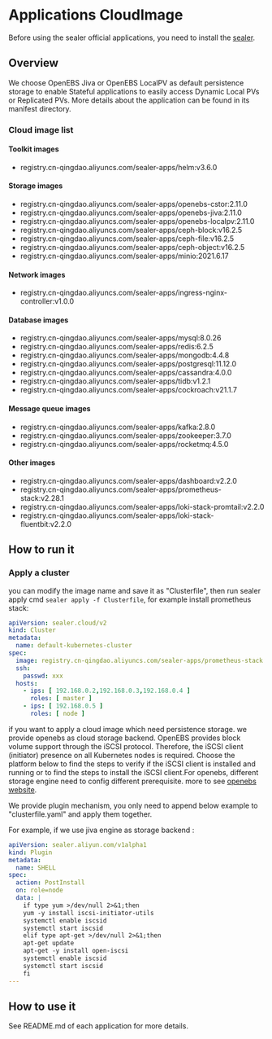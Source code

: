 # Applications CloudImage

Before using the sealer official applications, you need to install the [sealer](https://github.com/sealerio/sealer).

## Overview

We choose OpenEBS Jiva or OpenEBS LocalPV as default persistence storage to enable Stateful applications to easily access Dynamic Local PVs
or Replicated PVs. More details about the application can be found in its manifest directory.

### Cloud image list

#### Toolkit images

* registry.cn-qingdao.aliyuncs.com/sealer-apps/helm:v3.6.0

#### Storage images

* registry.cn-qingdao.aliyuncs.com/sealer-apps/openebs-cstor:2.11.0
* registry.cn-qingdao.aliyuncs.com/sealer-apps/openebs-jiva:2.11.0
* registry.cn-qingdao.aliyuncs.com/sealer-apps/openebs-localpv:2.11.0
* registry.cn-qingdao.aliyuncs.com/sealer-apps/ceph-block:v16.2.5
* registry.cn-qingdao.aliyuncs.com/sealer-apps/ceph-file:v16.2.5
* registry.cn-qingdao.aliyuncs.com/sealer-apps/ceph-object:v16.2.5
* registry.cn-qingdao.aliyuncs.com/sealer-apps/minio:2021.6.17

#### Network images

* registry.cn-qingdao.aliyuncs.com/sealer-apps/ingress-nginx-controller:v1.0.0

#### Database images

* registry.cn-qingdao.aliyuncs.com/sealer-apps/mysql:8.0.26
* registry.cn-qingdao.aliyuncs.com/sealer-apps/redis:6.2.5
* registry.cn-qingdao.aliyuncs.com/sealer-apps/mongodb:4.4.8
* registry.cn-qingdao.aliyuncs.com/sealer-apps/postgresql:11.12.0
* registry.cn-qingdao.aliyuncs.com/sealer-apps/cassandra:4.0.0
* registry.cn-qingdao.aliyuncs.com/sealer-apps/tidb:v1.2.1
* registry.cn-qingdao.aliyuncs.com/sealer-apps/cockroach:v21.1.7

#### Message queue images

* registry.cn-qingdao.aliyuncs.com/sealer-apps/kafka:2.8.0
* registry.cn-qingdao.aliyuncs.com/sealer-apps/zookeeper:3.7.0
* registry.cn-qingdao.aliyuncs.com/sealer-apps/rocketmq:4.5.0

#### Other images

* registry.cn-qingdao.aliyuncs.com/sealer-apps/dashboard:v2.2.0
* registry.cn-qingdao.aliyuncs.com/sealer-apps/prometheus-stack:v2.28.1
* registry.cn-qingdao.aliyuncs.com/sealer-apps/loki-stack-promtail:v2.2.0
* registry.cn-qingdao.aliyuncs.com/sealer-apps/loki-stack-fluentbit:v2.2.0

## How to run it

### Apply a cluster

you can modify the image name and save it as "Clusterfile", then run sealer apply
cmd  `sealer apply -f Clusterfile`, for example install prometheus stack:

```yaml
apiVersion: sealer.cloud/v2
kind: Cluster
metadata:
  name: default-kubernetes-cluster
spec:
  image: registry.cn-qingdao.aliyuncs.com/sealer-apps/prometheus-stack:v2.28.1
  ssh:
    passwd: xxx
  hosts:
    - ips: [ 192.168.0.2,192.168.0.3,192.168.0.4 ]
      roles: [ master ]
    - ips: [ 192.168.0.5 ]
      roles: [ node ]
```

if you want to apply a cloud image which need persistence storage. we provide openebs as cloud storage backend. OpenEBS
provides block volume support through the iSCSI protocol. Therefore, the iSCSI client (initiator) presence on all
Kubernetes nodes is required. Choose the platform below to find the steps to verify if the iSCSI client is installed and
running or to find the steps to install the iSCSI client.For openebs, different storage engine need to config different
prerequisite. more to see [openebs website](https://openebs.io/).

We provide plugin mechanism, you only need to append below example to "clusterfile.yaml" and apply them together.

For example, if we use jiva engine as storage backend :

```yaml
apiVersion: sealer.aliyun.com/v1alpha1
kind: Plugin
metadata:
  name: SHELL
spec:
  action: PostInstall
  on: role=node
  data: |
    if type yum >/dev/null 2>&1;then
    yum -y install iscsi-initiator-utils
    systemctl enable iscsid
    systemctl start iscsid
    elif type apt-get >/dev/null 2>&1;then
    apt-get update
    apt-get -y install open-iscsi
    systemctl enable iscsid
    systemctl start iscsid
    fi
---
```

## How to use it

See README.md of each application for more details.